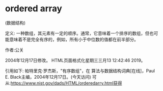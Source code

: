 # ordered array


(数据结构)



定义:
一种数组，其元素有一定的顺序。通常，它意味着一个排序的数组，但也可能意味着不是完全有序的，例如，所有小于中位数的值都在前半部分。


作者:公关







2004年12月17日修改。
HTML页面格式化星期三三月13 12:42:46 2019。



引用如下:
帕特里克·罗杰斯，"有序数组"，在
算法与数据结构词典[在线]，Paul E. Black主编，2004年12月17日。(今天访问)
可从:https://www.nist.gov/dads/HTML/orderedarry.html获得